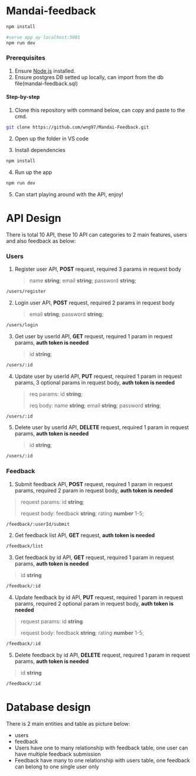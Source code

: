 # Mandai-feedback

```bash
npm install

#serve app ay localhost:5001
npm run dev
```

### Prerequisites

1. Ensure [Node.js](https://nodejs.org/en/) installed.
2. Ensure postgres DB setted up locally, can import from the db file(mandai-feedback.sql)

#### Step-by-step

1. Clone this repository with command below, can copy and paste to the cmd.

```bash
git clone https://github.com/wng97/Mandai-Feedback.git
```

2. Open up the folder in VS code

3. Install dependencies

```bash
npm install
```

4. Run up the app

```bash
npm run dev
```

5. Can start playing around with the API, enjoy!

# API Design

There is total 10 API, these 10 API can categories to 2 main features, users and also feedback as below:

### Users

1. Register user API, **POST** request, required 3 params in request body

   > name **string**;
   > email **string**;
   > password **string**;

```bash
/users/register
```

2. Login user API, **POST** request, required 2 params in request body

   > email **string**;
   > password **string**;

```bash
/users/login
```

3. Get user by userId API, **GET** request, required 1 param in request params, **auth token is needed**

   > id **string**;

```bash
/users/:id
```

4. Update user by userId API, **PUT** request, required 1 param in request params, 3 optional params in request body, **auth token is needed**

   > req params:
   > id **string**;
   >
   > req body:
   > name **string**;
   > email **string**;
   > password **string**;

```bash
/users/:id
```

5. Delete user by userId API, **DELETE** request, required 1 param in request params, **auth token is needed**

   > id **string**;

```bash
/users/:id
```

### Feedback

1. Submit feedback API, **POST** request, required 1 param in request params, required 2 param in request body, **auth token is needed**

> request params:
> id **string**;
>
> request body:
> feedback **string**;
> rating **number** 1-5;

```bash
/feedback/:userId/submit
```

2. Get feedback list API, **GET** request, **auth token is needed**

```bash
/feedback/list
```

3. Get feedback by id API, **GET** request, required 1 param in request params, **auth token is needed**

> id **string**

```bash
/feedback/:id
```

4. Update feedback by id API, **PUT** request, required 1 param in request params, required 2 optional param in request body, **auth token is needed**

> request params:
> id **string**
>
> request body:
> feedback **string**;
> rating **number** 1-5;

```bash
/feedback/:id
```

5. Delete feedback by id API, **DELETE** request, required 1 param in request params, **auth token is needed**

> id **string**

```bash
/feedback/:id
```

# Database design

There is 2 main entities and table as picture below:

- users
- feedback
- Users have one to many relationship with feedback table, one user can have multiple feedback submission
- Feedback have many to one relationship with users table, one feedback can belong to one single user only
